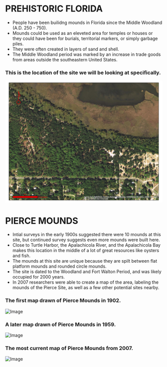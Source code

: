 # PREHISTORIC FLORIDA
- People have been builidng mounds in Florida since the Middle Woodland (A.D. 250 - 750).
- Mounds could be used as an eleveted area for temples or houses or they could have been for burials, territorial markers, or simply garbage piles.
- They were often created in layers of sand and shell.
- The Middle Woodland period was marked by an increase in trade goods from areas outside the southeastern United States. 

### This is the location of the site we will be looking at specifically.
![Image](turtle.jpg)

# PIERCE MOUNDS
- Intial surveys in the early 1900s suggested there were 10 mounds at this site, but continued survey suggests even more mounds were built here.
- Close to Turtle Harbor, the Apalachicola River, and the Apalachicola Bay makes this location in the middle of a lot of great resources like oysters and fish.
- The mounds at this site are unique because they are spilt between flat platform mounds and rounded circle mounds.
- The site is dated to the Woodland and Fort Walton Period, and was likely occupied for 2000 years. 
- In 2007 researchers were able to create a map of the area, labeling the mounds of the Pierce Site, as well as a few other potential sites nearby. 

### The first map drawn of Pierce Mounds in 1902.
![Image](mooremap.jpg)

### A later map drawn of Pierce Mounds in 1959.
![Image](searsmap.jpg)

### The most current map of Pierce Mounds from 2007.
![Image](whitemap.jpg)

